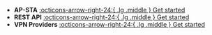 <div class="grid cards" markdown>

- __AP-STA__ [:octicons-arrow-right-24:{ .lg .middle } Get started](ap-sta.md)
- __REST API__ [:octicons-arrow-right-24:{ .lg .middle } Get started](restapi.md)
- __VPN Providers__ [:octicons-arrow-right-24:{ .lg .middle } Get started](providers.md)

</div>
